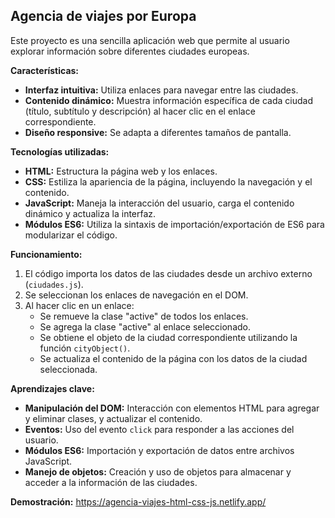 ## Agencia de viajes por Europa

Este proyecto es una sencilla aplicación web que permite al usuario explorar información sobre diferentes ciudades europeas. 

**Características:**

* **Interfaz intuitiva:** Utiliza enlaces para navegar entre las ciudades.
* **Contenido dinámico:** Muestra información específica de cada ciudad (título, subtítulo y descripción) al hacer clic en el enlace correspondiente.
* **Diseño responsive:** Se adapta a diferentes tamaños de pantalla.

**Tecnologías utilizadas:**

* **HTML:** Estructura la página web y los enlaces.
* **CSS:** Estiliza la apariencia de la página, incluyendo la navegación y el contenido.
* **JavaScript:** Maneja la interacción del usuario, carga el contenido dinámico y actualiza la interfaz.
* **Módulos ES6:** Utiliza la sintaxis de importación/exportación de ES6 para modularizar el código.

**Funcionamiento:**

1. El código importa los datos de las ciudades desde un archivo externo (`ciudades.js`).
2. Se seleccionan los enlaces de navegación en el DOM.
3. Al hacer clic en un enlace:
    * Se remueve la clase "active" de todos los enlaces.
    * Se agrega la clase "active" al enlace seleccionado.
    * Se obtiene el objeto de la ciudad correspondiente utilizando la función `cityObject()`.
    * Se actualiza el contenido de la página con los datos de la ciudad seleccionada.

**Aprendizajes clave:**

* **Manipulación del DOM:** Interacción con elementos HTML para agregar y eliminar clases, y actualizar el contenido.
* **Eventos:** Uso del evento `click` para responder a las acciones del usuario.
* **Módulos ES6:** Importación y exportación de datos entre archivos JavaScript.
* **Manejo de objetos:** Creación y uso de objetos para almacenar y acceder a la información de las ciudades.

**Demostración:**
https://agencia-viajes-html-css-js.netlify.app/
